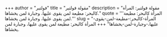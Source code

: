 +++
author = "فولتير"
title = "مقولة فولتير"
description = "مقولة فولتير: المرأة كالبحر: مطيعة لمن يقوى عليها، وجبارة لمن يخشاها."
quote = '''المرأة كالبحر: مطيعة لمن يقوى عليها، وجبارة لمن يخشاها.'''
slug = "المرأة-كالبحر:-مطيعة-لمن-يقوى-عليها،-وجبارة-لمن-يخشاها"
+++
المرأة كالبحر: مطيعة لمن يقوى عليها، وجبارة لمن يخشاها.
